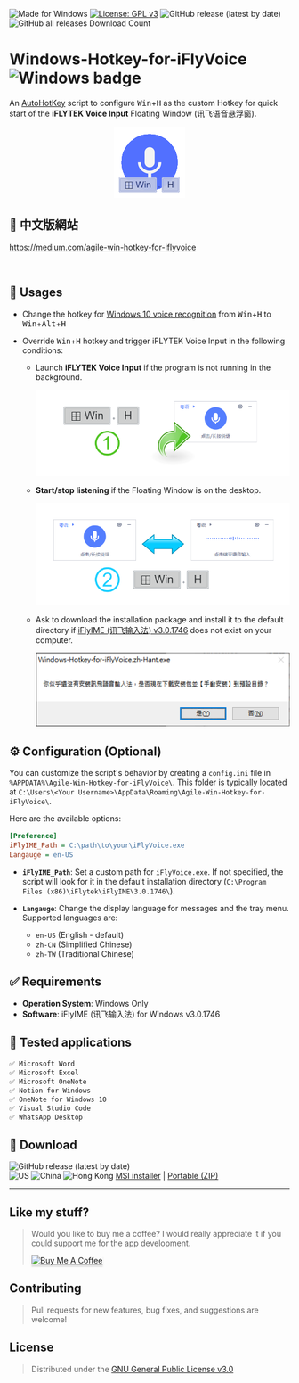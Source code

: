 ![Made for Windows](https://img.shields.io/badge/Made%20for-Windows-1f425f.svg) [![License: GPL v3](https://img.shields.io/badge/License-GPLv3-blue.svg)](https://www.gnu.org/licenses/gpl-3.0) ![GitHub release (latest by date)](https://img.shields.io/github/v/release/chriskyfung/Agile-Win-Hotkey-for-iFlyVoice) ![GitHub all releases Download Count](https://img.shields.io/github/downloads/chriskyfung/Agile-Win-Hotkey-for-iFlyVoice/total)

# Windows-Hotkey-for-iFlyVoice ![Windows badge](https://img.shields.io/badge/Windows-0078D6?style=for-the-badge&logo=windows&logoColor=white)

An [AutoHotKey](https://www.autohotkey.com/) script to configure <kbd>Win</kbd>+<kbd>H</kbd> as the custom Hotkey for quick start of the **iFLYTEK Voice Input** Floating Window (讯飞语音悬浮窗).

<p align="center">
  <img src="docs/images/icon_128x128.png" width="128" height="128" alt="Windows-Hotkey-for-iFlyVoice-Logo">
</p>

## 🔣 中文版網站

<https://medium.com/agile-win-hotkey-for-iflyvoice>

<br>

## 🚀 Usages

- Change the hotkey for [Windows 10 voice recognition](https://support.microsoft.com/en-us/windows/use-voice-recognition-in-windows-10-83ff75bd-63eb-0b6c-18d4-6fae94050571) from <kbd>Win</kbd>+<kbd>H</kbd> to <kbd>Win</kbd>+<kbd>Alt</kbd>+<kbd>H</kbd>
- Override <kbd>Win</kbd>+<kbd>H</kbd> hotkey and trigger iFLYTEK Voice Input in the following conditions:

  - Launch **iFLYTEK Voice Input** if the program is not running in the background.

    ![Start iFLYTEK Voice Input with Hotkey](docs/images/launch-iflyvoice-using-hotkey.png)

  - **Start/stop listening** if the Floating Window is on the desktop.

    ![Toggle iFLYTEK Voice Input to start/stop dictating your voices](docs/images/toggle-iflyvoice-onoff.png)

  - Ask to download the installation package and install it to the default directory if [iFlyIME (讯飞输入法) v3.0.1746](https://srf.xunfei.cn/) does not exist on your computer.

    ![你似乎還沒有安裝訊飛語音輸入法，是否現在下載安裝包並【手動安裝】到預設目錄？](docs/images/warning-if-cannot-find-iflyvoice-exe.png)

## ⚙️ Configuration (Optional)

You can customize the script's behavior by creating a `config.ini` file in `%APPDATA%\Agile-Win-Hotkey-for-iFlyVoice\`. This folder is typically located at `C:\Users\<Your Username>\AppData\Roaming\Agile-Win-Hotkey-for-iFlyVoice\`.

Here are the available options:

```ini
[Preference]
iFlyIME_Path = C:\path\to\your\iFlyVoice.exe
Langauge = en-US
```

- **`iFlyIME_Path`**: Set a custom path for `iFlyVoice.exe`. If not specified, the script will look for it in the default installation directory (`C:\Program Files (x86)\iFlytek\iFlyIME\3.0.1746\`).

- **`Langauge`**: Change the display language for messages and the tray menu. Supported languages are:
  - `en-US` (English - default)
  - `zh-CN` (Simplified Chinese)
  - `zh-TW` (Traditional Chinese)

## ✅ Requirements

- **Operation System**: Windows Only
- **Software**: iFlyIME (讯飞输入法) for Windows v3.0.1746

## 🧪 Tested applications

    ✅ Microsoft Word
    ✅ Microsoft Excel
    ✅ Microsoft OneNote
    ✅ Notion for Windows
    ✅ OneNote for Windows 10
    ✅ Visual Studio Code
    ✅ WhatsApp Desktop

## 🔽 Download

![GitHub release (latest by date)](https://img.shields.io/github/v/release/chriskyfung/Agile-Win-Hotkey-for-iFlyVoice)  \
<img src="https://cdn.jsdelivr.net/gh/hjnilsson/country-flags@master/svg/us.svg" width="24" height="16" alt="US"> <img src="https://cdn.jsdelivr.net/gh/hjnilsson/country-flags@master/svg/cn.svg" width="24" height="16" alt="China"> <img src="https://cdn.jsdelivr.net/gh/hjnilsson/country-flags@master/svg/hk.svg" width="24" height="16" alt="Hong Kong"> [MSI installer](https://github.com/chriskyfung/Agile-Win-Hotkey-for-iFlyVoice/releases/latest/download/Windows-Hotkey-for-iFlyVoice.msi) | [Portable (ZIP)](https://github.com/chriskyfung/Agile-Win-Hotkey-for-iFlyVoice/releases/latest/download/Windows-Hotkey-for-iFlyVoice-Portable.zip)

* * *

## Like my stuff?

> Would you like to buy me a coffee? I would really appreciate it if you could support me for the app development.
>
> <a href="https://www.buymeacoffee.com/chrisfungky"><img src="https://www.buymeacoffee.com/assets/img/custom_images/orange_img.png" alt="Buy Me A Coffee" style="height: 41px !important;width: 174px !important;box-shadow: 0px 3px 2px 0px rgba(190, 190, 190, 0.5) !important;-webkit-box-shadow: 0px 3px 2px 0px rgba(190, 190, 190, 0.5) !important;" target="_blank"></a>

## Contributing

> Pull requests for new features, bug fixes, and suggestions are welcome!

## License

> Distributed under the [GNU General Public License v3.0](LICENSE)
